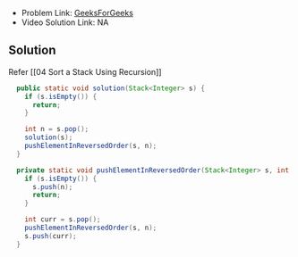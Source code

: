 - Problem Link: [GeeksForGeeks](https://bit.ly/3podAiY)
- Video Solution Link: NA
## Solution
Refer [[04 Sort a Stack Using Recursion]]
```java
  public static void solution(Stack<Integer> s) {
    if (s.isEmpty()) {
      return;
    }

    int n = s.pop();
    solution(s);
    pushElementInReversedOrder(s, n);
  }

  private static void pushElementInReversedOrder(Stack<Integer> s, int n) {
    if (s.isEmpty()) {
      s.push(n);
      return;
    }

    int curr = s.pop();
    pushElementInReversedOrder(s, n);
    s.push(curr);
  }
```